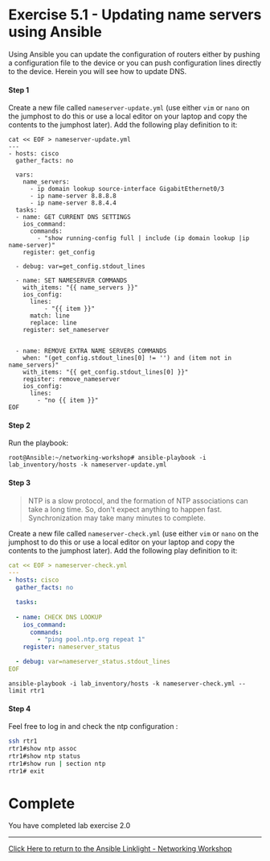 
# Exercise 5.1 - Updating name servers using Ansible

Using Ansible you can update the configuration of routers either by pushing a configuration file to the device or you can push configuration lines directly to the device.  Herein you will see how to update DNS.

#### Step 1

Create a new file called `nameserver-update.yml` (use either `vim` or `nano` on the jumphost to do this or use a local editor on your laptop and copy the contents to the jumphost later). Add the following play definition to it:

``` 
cat << EOF > nameserver-update.yml
---
- hosts: cisco
  gather_facts: no

  vars:
    name_servers:
      - ip domain lookup source-interface GigabitEthernet0/3
      - ip name-server 8.8.8.8
      - ip name-server 8.8.4.4
  tasks:
  - name: GET CURRENT DNS SETTINGS
    ios_command:
      commands:
        - "show running-config full | include (ip domain lookup |ip name-server)"
    register: get_config

  - debug: var=get_config.stdout_lines

  - name: SET NAMESERVER COMMANDS
    with_items: "{{ name_servers }}"
    ios_config:
      lines:
          - "{{ item }}"
      match: line
      replace: line
    register: set_nameserver
    

  - name: REMOVE EXTRA NAME SERVERS COMMANDS
    when: "(get_config.stdout_lines[0] != '') and (item not in name_servers)"
    with_items: "{{ get_config.stdout_lines[0] }}"
    register: remove_nameserver
    ios_config:
      lines:
        - "no {{ item }}"
EOF
```

#### Step 2

Run the playbook:

``` shell
root@Ansible:~/networking-workshop# ansible-playbook -i lab_inventory/hosts -k nameserver-update.yml
```


#### Step 3
> NTP is a slow protocol, and the formation of NTP associations can take a long time. So, don't expect anything to happen fast. Synchronization may take many minutes to complete.

Create a new file called `nameserver-check.yml` (use either `vim` or `nano` on the jumphost to do this or use a local editor on your laptop and copy the contents to the jumphost later). Add the following play definition to it:


``` yaml
cat << EOF > nameserver-check.yml 
---
- hosts: cisco
  gather_facts: no

  tasks:
  
  - name: CHECK DNS LOOKUP
    ios_command:
      commands:
        - "ping pool.ntp.org repeat 1"
    register: nameserver_status

  - debug: var=nameserver_status.stdout_lines
EOF
```

```
ansible-playbook -i lab_inventory/hosts -k nameserver-check.yml --limit rtr1
```
#### Step 4

Feel free to log in and check the ntp configuration :

```bash
ssh rtr1
rtr1#show ntp assoc
rtr1#show ntp status
rtr1#show run | section ntp
rtr1# exit
```


# Complete

You have completed lab exercise 2.0

---
[Click Here to return to the Ansible Linklight - Networking Workshop](../../README.md)
<!--stackedit_data:
eyJoaXN0b3J5IjpbLTIwNTI2NzAxNjEsMTU4MzkzNTUzOCwtMT
YzNTA4ODM5NywtNjkxNDQyMjgzLDE5OTM1MTU5NjksNDUzOTkz
MjBdfQ==
-->